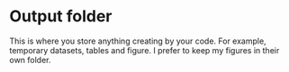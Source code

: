 # Output folder

This is where you store anything creating by your code. For example, temporary datasets, tables and figure. I prefer to keep my figures in their own folder.